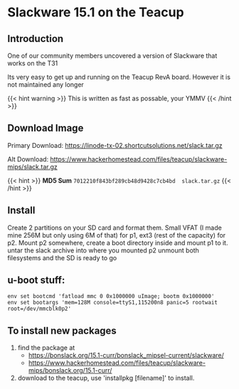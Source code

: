 # Slackware 15.1 on the Teacup

## Introduction
One of our community members uncovered a version of Slackware that works on the T31

Its very easy to get up and running on the Teacup RevA board. However it is not maintained any longer

{{< hint warning >}}
This is written as fast as possable, your YMMV
{{< /hint >}}

## Download Image
Primary Download: https://linode-tx-02.shortcutsolutions.net/slack.tar.gz 

Alt Download: https://www.hackerhomestead.com/files/teacup/slackware-mips/slack.tar.gz

{{< hint >}}
**MD5 Sum** ``7012210f843bf289cb48d9428c7cb4bd  slack.tar.gz``
{{< /hint >}}

## Install
Create 2 partitions on your SD card and format them. 
Small VFAT (I made mine 256M but only using 6M of that) for p1, ext3 (rest of the capacity) for p2. 
Mount p2 somewhere, create a boot directory inside and mount p1 to it. 
untar the slack archive into where you mounted p2 unmount both filesystems and the SD is ready to go


## u-boot stuff: 
```
env set bootcmd 'fatload mmc 0 0x1000000 uImage; bootm 0x1000000' 
env set bootargs 'mem=128M console=ttyS1,115200n8 panic=5 rootwait root=/dev/mmcblk0p2'
```

## To install new packages 
1. find the package at 
	- https://bonslack.org/15.1-curr/bonslack_mipsel-current/slackware/
	- https://www.hackerhomestead.com/files/teacup/slackware-mips/bonslack.org/15.1-curr/
1. download to the teacup, use 'installpkg [filename]' to install.
